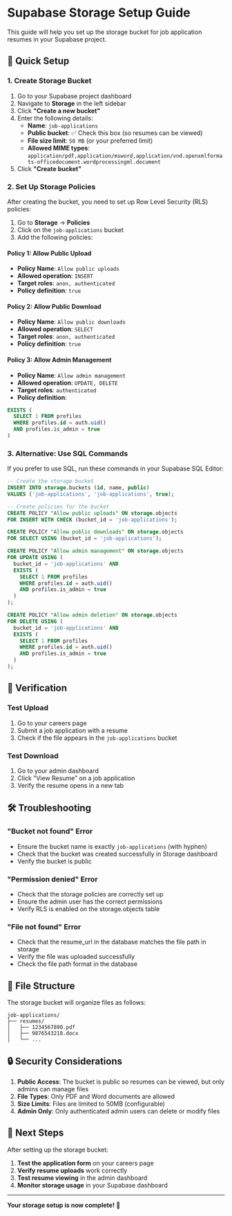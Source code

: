 # Supabase Storage Setup Guide

This guide will help you set up the storage bucket for job application resumes in your Supabase project.

## 🚀 Quick Setup

### 1. **Create Storage Bucket**

1. Go to your Supabase project dashboard
2. Navigate to **Storage** in the left sidebar
3. Click **"Create a new bucket"**
4. Enter the following details:
   - **Name**: `job-applications`
   - **Public bucket**: ✅ Check this box (so resumes can be viewed)
   - **File size limit**: `50 MB` (or your preferred limit)
   - **Allowed MIME types**: `application/pdf,application/msword,application/vnd.openxmlformats-officedocument.wordprocessingml.document`
5. Click **"Create bucket"**

### 2. **Set Up Storage Policies**

After creating the bucket, you need to set up Row Level Security (RLS) policies:

1. Go to **Storage** → **Policies**
2. Click on the `job-applications` bucket
3. Add the following policies:

#### **Policy 1: Allow Public Upload**
- **Policy Name**: `Allow public uploads`
- **Allowed operation**: `INSERT`
- **Target roles**: `anon, authenticated`
- **Policy definition**: `true`

#### **Policy 2: Allow Public Download**
- **Policy Name**: `Allow public downloads`
- **Allowed operation**: `SELECT`
- **Target roles**: `anon, authenticated`
- **Policy definition**: `true`

#### **Policy 3: Allow Admin Management**
- **Policy Name**: `Allow admin management`
- **Allowed operation**: `UPDATE, DELETE`
- **Target roles**: `authenticated`
- **Policy definition**: 
```sql
EXISTS (
  SELECT 1 FROM profiles 
  WHERE profiles.id = auth.uid() 
  AND profiles.is_admin = true
)
```

### 3. **Alternative: Use SQL Commands**

If you prefer to use SQL, run these commands in your Supabase SQL Editor:

```sql
-- Create the storage bucket
INSERT INTO storage.buckets (id, name, public)
VALUES ('job-applications', 'job-applications', true);

-- Create policies for the bucket
CREATE POLICY "Allow public uploads" ON storage.objects
FOR INSERT WITH CHECK (bucket_id = 'job-applications');

CREATE POLICY "Allow public downloads" ON storage.objects
FOR SELECT USING (bucket_id = 'job-applications');

CREATE POLICY "Allow admin management" ON storage.objects
FOR UPDATE USING (
  bucket_id = 'job-applications' AND
  EXISTS (
    SELECT 1 FROM profiles 
    WHERE profiles.id = auth.uid() 
    AND profiles.is_admin = true
  )
);

CREATE POLICY "Allow admin deletion" ON storage.objects
FOR DELETE USING (
  bucket_id = 'job-applications' AND
  EXISTS (
    SELECT 1 FROM profiles 
    WHERE profiles.id = auth.uid() 
    AND profiles.is_admin = true
  )
);
```

## 🔧 Verification

### **Test Upload**
1. Go to your careers page
2. Submit a job application with a resume
3. Check if the file appears in the `job-applications` bucket

### **Test Download**
1. Go to your admin dashboard
2. Click "View Resume" on a job application
3. Verify the resume opens in a new tab

## 🛠 Troubleshooting

### **"Bucket not found" Error**
- Ensure the bucket name is exactly `job-applications` (with hyphen)
- Check that the bucket was created successfully in Storage dashboard
- Verify the bucket is public

### **"Permission denied" Error**
- Check that the storage policies are correctly set up
- Ensure the admin user has the correct permissions
- Verify RLS is enabled on the storage.objects table

### **"File not found" Error**
- Check that the resume_url in the database matches the file path in storage
- Verify the file was uploaded successfully
- Check the file path format in the database

## 📁 File Structure

The storage bucket will organize files as follows:
```
job-applications/
├── resumes/
│   ├── 1234567890.pdf
│   ├── 9876543210.docx
│   └── ...
```

## 🔒 Security Considerations

1. **Public Access**: The bucket is public so resumes can be viewed, but only admins can manage files
2. **File Types**: Only PDF and Word documents are allowed
3. **Size Limits**: Files are limited to 50MB (configurable)
4. **Admin Only**: Only authenticated admin users can delete or modify files

## 🚀 Next Steps

After setting up the storage bucket:

1. **Test the application form** on your careers page
2. **Verify resume uploads** work correctly
3. **Test resume viewing** in the admin dashboard
4. **Monitor storage usage** in your Supabase dashboard

---

**Your storage setup is now complete!** 🎉 